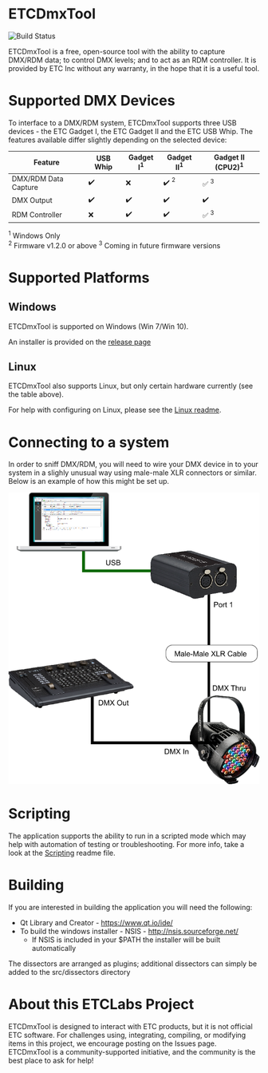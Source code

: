# ETCDmxTool
![Build Status](https://github.com/ETCLabs/ETCDmxTool/actions/workflows/build.yml/badge.svg)

ETCDmxTool is a free, open-source tool with the ability to capture DMX/RDM data; to control DMX levels; and to act as an RDM controller. It is provided by ETC Inc without any warranty, in the hope that it is a useful tool.

# Supported DMX Devices
To interface to a DMX/RDM system, ETCDmxTool supports three USB devices - the ETC Gadget I, the ETC Gadget II and the ETC USB Whip. The features available differ slightly depending on the selected device:

| Feature              | USB Whip           | Gadget I<sup>1</sup> | Gadget II<sup>1</sup>           | Gadget II (CPU2)<sup>1</sup>    |
|----------------------|--------------------|----------------------|---------------------------------|---------------------------------|
| DMX/RDM Data Capture | :heavy_check_mark: | :x:                  | :heavy_check_mark: <sup>2</sup> | :white_check_mark: <sup>3</sup> |
| DMX Output           | :heavy_check_mark: | :heavy_check_mark:   | :heavy_check_mark:              | :heavy_check_mark:              |
| RDM Controller       | :x:                | :heavy_check_mark:   | :heavy_check_mark:              | :white_check_mark: <sup>3</sup> |

<sup>1</sup> Windows Only  
<sup>2</sup> Firmware v1.2.0 or above
<sup>3</sup> Coming in future firmware versions

# Supported Platforms
## Windows
ETCDmxTool is supported on Windows (Win 7/Win 10).

An installer is provided on the [release page](https://github.com/ETCLabs/ETCDmxTool/releases/latest/)

## Linux
ETCDmxTool also supports Linux, but only certain hardware currently (see the table above).

For help with configuring on Linux, please see the [Linux readme](linux/README.md).

# Connecting to a system
In order to sniff DMX/RDM, you will need to wire your DMX device in to your system in a slighly unusual way using male-male XLR connectors or similar. Below is an example of how this might be set up.

![How to sniff graphic](./doc/HowToSniff.png)

# Scripting
The application supports the ability to run in a scripted mode which may help with automation of testing or troubleshooting. For more info, take a look at the [Scripting](./doc/SCRIPTING.md) readme file.

# Building
If you are interested in building the application you will need the following:

* Qt Library and Creator - https://www.qt.io/ide/
* To build the windows installer - NSIS - http://nsis.sourceforge.net/
	* If NSIS is included in your $PATH the installer will be built automatically

The dissectors are arranged as plugins; additional dissectors can simply be added to the src/dissectors directory

# About this ETCLabs Project

ETCDmxTool is designed to interact with ETC products, but it is not official ETC software. For challenges using, integrating, compiling, or modifying items in this project, we encourage posting on the Issues page. ETCDmxTool is a community-supported initiative, and the community is the best place to ask for help!
